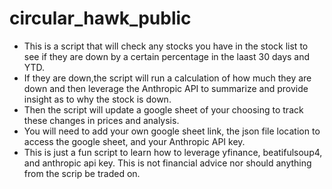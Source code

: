 # circular_hawk_public

- This is a script that will check any stocks you have in the stock list to see if they are down by a certain percentage in the laast 30 days and YTD. 
- If they are down,the script will run a calculation of how much they are down and then leverage the Anthropic API to summarize and provide insight as to why the stock is down.
- Then the script will update a google sheet of your choosing to track these changes in prices and analysis. 
- You will need to add your own google sheet link, the json file location to access the google sheet, and your Anthropic API key. 
- This is just a fun script to learn how to leverage yfinance, beatifulsoup4, and anthropic api key. This is not financial advice nor should anything from the scrip be traded on. 
